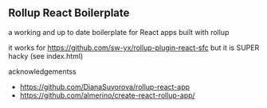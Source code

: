 ## Rollup React Boilerplate

a working and up to date boilerplate for React apps built with rollup

it works for https://github.com/sw-yx/rollup-plugin-react-sfc but it is SUPER hacky (see index.html)

acknowledgementss

- https://github.com/DianaSuvorova/rollup-react-app
- https://github.com/almerino/create-react-rollup-app/